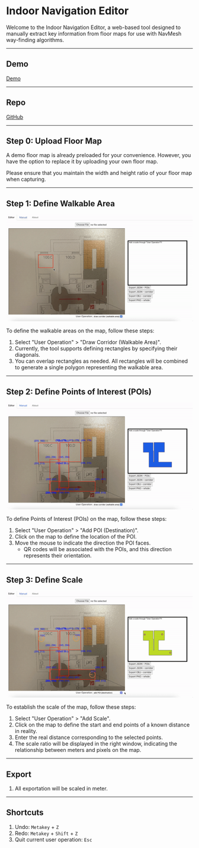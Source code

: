 # Indoor Navigation Editor

Welcome to the Indoor Navigation Editor, a web-based tool designed to manually extract key information from floor maps for use with NavMesh way-finding algorithms.

---


## Demo
[Demo](https://webxr-indoor-navigation.github.io/Editor/)

---


## Repo
[GitHub](https://github.com/webxr-indoor-navigation/Editor)

---


## Step 0: Upload Floor Map

A demo floor map is already preloaded for your convenience. 
However, you have the option to replace it by uploading your own floor map. 

Please ensure that you maintain the width and height ratio of your floor map when capturing.

---
## Step 1: Define Walkable Area

![step1](https://raw.githubusercontent.com/webxr-indoor-navigation/Editor/main/mics/step1-draw-walkable-area-ezgif.com-video-to-gif-converter.gif)

To define the walkable areas on the map, follow these steps:
1. Select "User Operation" > "Draw Corridor (Walkable Area)".
2. Currently, the tool supports defining rectangles by specifying their diagonals.
3. You can overlap rectangles as needed. All rectangles will be combined to generate a single polygon representing the walkable area.

---

## Step 2: Define Points of Interest (POIs)

![step2](https://raw.githubusercontent.com/webxr-indoor-navigation/Editor/main/mics/step2-add-POIs-ezgif.com-video-to-gif-converter.gif)

To define Points of Interest (POIs) on the map, follow these steps:
1. Select "User Operation" > "Add POI (Destination)".
2. Click on the map to define the location of the POI.
3. Move the mouse to indicate the direction the POI faces.
   - QR codes will be associated with the POIs, and this direction represents their orientation.

---


## Step 3: Define Scale

![step3](https://raw.githubusercontent.com/webxr-indoor-navigation/Editor/main/mics/step3-add-scale-ezgif.com-video-to-gif-converter.gif)


To establish the scale of the map, follow these steps:
1. Select "User Operation" > "Add Scale".
2. Click on the map to define the start and end points of a known distance in reality.
3. Enter the real distance corresponding to the selected points.
4. The scale ratio will be displayed in the right window, indicating the relationship between meters and pixels on the map.

---


## Export

1. All exportation will be scaled in meter.

---


## Shortcuts

1. Undo: `Metakey` + `Z`
2. Redo: `Metakey` + `Shift` + `Z`
3. Quit current user operation: `Esc`
